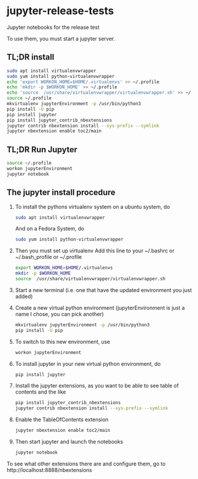# jupyter-release-tests
Jupyter notebooks for the release test


To use them, you must start a jupyter server.

## TL;DR install
```bash
sudo apt install virtualenvwrapper
sudo yum install python-virtualenvwrapper
echo 'export WORKON_HOME=$HOME/.virtualenvs' >> ~/.profile
echo 'mkdir -p $WORKON_HOME' >> ~/.profile
echo 'source  /usr/share/virtualenvwrapper/virtualenvwrapper.sh' >> ~/.profile
source ~/.profile
mkvirtualenv jupyterEnvironment -p /usr/bin/python3
pip install -U pip
pip install jupyter
pip install jupyter_contrib_nbextensions
jupyter contrib nbextension install --sys-prefix --symlink
jupyter nbextension enable toc2/main
```

## TL;DR Run Jupyter
```bash
source ~/.profile
workon jupyterEnvironment
jupyter notebook
```

## The jupyter install procedure
1. To install the pythons virtualenv system on a ubuntu system, do
    ```bash
    sudo apt install virtualenvwrapper
    ```
    And on a Fedora System, do
    ```bash
    sudo yum install python-virtualenvwrapper
    ```

2. Then you must set up virtualenv
    Add this line to your ~/.bashrc or ~/.bash_profile or ~/.profile
    ```bash
    export WORKON_HOME=$HOME/.virtualenvs
    mkdir -p $WORKON_HOME
    source  /usr/share/virtualenvwrapper/virtualenvwrapper.sh
    ```

3. Start a new terminal (i.e. one that have the updated environment you just added)
    
4. Create a new virtual python environment (jupyterEnvironment is just a name I chose, you can pick another)
    ```bash
    mkvirtualenv jupyterEnvironment -p /usr/bin/python3
    pip install -U pip
    ```    
5. To switch to this new environment, use
    ```bash
    workon jupyterEnvironment
    ```    

6. To install jupyter in your new virtual python environment, do
    ```bash
    pip install jupyter
    ```
   
7. Install the jupyter extensions, as you want to be able to see table of contents and the like
    ```bash
    pip install jupyter_contrib_nbextensions
    jupyter contrib nbextension install --sys-prefix --symlink
    ```    
8. Enable the TableOfContents extension
    ```bash
    jupyter nbextension enable toc2/main
    ```
   
9. Then start jupyter and launch the notebooks
    ```bash
    jupyter notebook
    ```

To see what other extensions there are and configure them, go to http://localhost:8888/nbextensions

